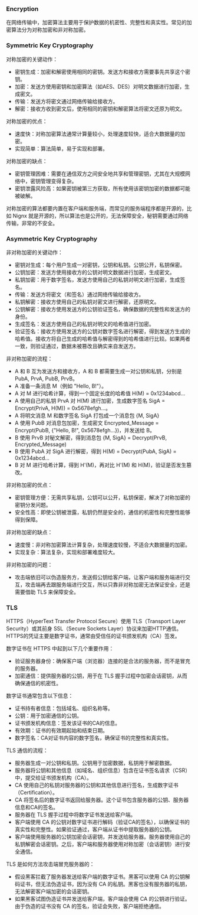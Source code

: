 ### Encryption

在网络传输中，加密算法主要用于保护数据的机密性、完整性和真实性。常见的加密算法分为对称加密和非对称加密。

### Symmetric Key Cryptography

对称加密的关键动作：

- 密钥生成：加密和解密使用相同的密钥。发送方和接收方需要事先共享这个密钥。
- 加密：发送方使用密钥和加密算法（如AES、DES）对明文数据进行加密，生成密文。
- 传输：发送方将密文通过网络传输给接收方。
- 解密：接收方收到密文后，使用相同的密钥和解密算法将密文还原为明文。

对称加密的优点：

- 速度快：对称加密算法通常计算量较小，处理速度较快，适合大数据量的加密。
- 实现简单：算法简单，易于实现和部署。

对称加密的缺点：

- 密钥管理困难：需要在通信双方之间安全地共享和管理密钥，尤其在大规模网络中，密钥管理变得复杂。
- 密钥泄露风险高：如果密钥被第三方获取，所有使用该密钥加密的数据都可能被破解。

对称加密的算法都要内置在客户端和服务端，而常见的服务端程序都是开源的，比如 Nignx 就是开源的，所以算法也是公开的，无法保障安全，秘钥需要通过网络传输，非常的不安全。

### Asymmetric Key Cryptography

非对称加密的关键动作：

- 密钥对生成：每个用户生成一对密钥，公钥和私钥。公钥公开，私钥保密。
- 公钥加密：发送方使用接收方的公钥对明文数据进行加密，生成密文。
- 私钥加密：用于数字签名，发送方使用自己的私钥对明文进行加密，生成签名。
- 传输：发送方将密文（和签名）通过网络传输给接收方。
- 私钥解密：接收方使用自己的私钥对密文进行解密，还原明文。
- 公钥解密：接收方使用发送方的公钥验证签名，确保数据的完整性和发送方的身份。
- 生成签名：发送方使用自己的私钥对明文的哈希值进行加密。
- 验证签名：接收方使用发送方的公钥对数字签名进行解密，得到发送方生成的哈希值。接收方将自己生成的哈希值与解密得到的哈希值进行比较。如果两者一致，则验证通过，数据未被篡改且确实来自发送方。

非对称加密的流程：

- A 和 B 互为发送方和接收方，A 和 B 都需要生成一对公钥和私钥，分别是 PubA, PrvA, PubB, PrvB。
- A 准备一条消息 M（例如 "Hello, B!"）。
- A 对 M 进行哈希计算，得到一个固定长度的哈希值 H(M) = 0x1234abcd...
- A 使用自己的私钥 PrvA 对 H(M) 进行加密，生成数字签名 SigA = Encrypt(PrivA, H(M)) = 0x5678efgh...。
- A 将明文消息 M 和数字签名 SigA 打包成一个消息包 {M, SigA}
- A 使用 PubB 对消息包加密，生成密文 Encrypted_Message = Encrypt(PubB, {"Hello, B!", 0x5678efgh...})，并发送给 B。
- B 使用 PrvB 对秘文解密，得到消息包 {M, SigA} = Decrypt(PrvB, Encrypted_Message)
- B 使用 PubA 对 SigA 进行解密，得到 H(M) = Decrypt(PubA, SigA) = 0x1234abcd...
- B 对 M 进行哈希计算，得到 H'(M)，再对比 H'(M) 和 H(M)，验证是否发生篡改。

非对称加密的优点：

- 密钥管理方便：无需共享私钥，公钥可以公开，私钥保密，解决了对称加密的密钥分发问题。
- 安全性高：即使公钥被泄露，私钥仍然是安全的，通信的机密性和完整性能够得到保障。

非对称加密的缺点：

- 速度慢：非对称加密算法计算复杂，处理速度较慢，不适合大数据量的加密。
- 实现复杂：算法复杂，实现和部署难度较大。

非对称加密的问题：

- 攻击端依旧可以伪造服务方，发送假公钥给客户端，让客户端和服务端进行交互，攻击端再去跟服务端进行交互，所以只靠非对称加密无法保证安全，还是需要借助 TLS 来保障安全。

### TLS

HTTPS（HyperText Transfer Protocol Secure）使用 TLS（Transport Layer Security）或其前身 SSL（Secure Sockets Layer）协议来加密HTTP通信。HTTPS的凭证主要是数字证书，通常由受信任的证书颁发机构（CA）签发。

数字证书在 HTTPS 中起到以下几个重要作用：

- 验证服务器身份：确保客户端（浏览器）连接的是合法的服务器，而不是冒充的服务器。
- 加密通信：提供服务器的公钥，用于在 TLS 握手过程中加密会话密钥，从而确保通信的机密性。

数字证书通常包含以下信息：

- 证书持有者信息：包括域名、组织名称等。
- 公钥：用于加密通信的公钥。
- 证书颁发机构信息：签发该证书的CA的信息。
- 有效期：证书的有效期起始和结束日期。
- 数字签名：CA对证书内容的数字签名，确保证书的完整性和真实性。

TLS 通信的流程：

- 服务器生成一对公钥和私钥。公钥用于加密数据，私钥用于解密数据。
- 服务器将公钥和其他信息（如域名、组织信息）包含在证书签名请求（CSR）中，提交给证书颁发机构（CA）。
- CA 使用自己的私钥对服务器的公钥和其他信息进行签名，生成数字证书（Certification）。
- CA 将签名后的数字证书返回给服务器。这个证书包含服务器的公钥、服务器信息和CA的签名。
- 服务器在 TLS 握手过程中将数字证书发送给客户端。
- 客户端使用 CA 的公钥对数字证书进行解码（验证CA的签名），以确保证书的真实性和完整性。如果验证通过，客户端从证书中提取服务器的公钥。
- 客户端使用服务器的公钥加密会话密钥，并发送给服务器。服务器使用自己的私钥解密会话密钥。之后，客户端和服务器使用对称加密（会话密钥）进行安全通信。

TLS 是如何方法攻击端冒充服务器的：

- 假设黑客拦截了服务器发送给客户端的数字证书。黑客可以使用 CA 的公钥解码证书，但无法伪造证书，因为没有 CA 的私钥。黑客也没有服务器的私钥，无法解密客户端加密的会话密钥。
- 如果黑客试图伪造证书并发送给客户端，客户端会使用 CA 的公钥进行验证。由于伪造的证书没有 CA 的签名，验证会失败，客户端拒绝通信。
